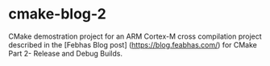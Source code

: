 # cmake-blog-2

CMake demostration project for an ARM Cortex-M cross compilation
project described in the 
[Febhas Blog post] (https://blog.feabhas.com/) for CMake Part 2- Release and Debug Builds.
